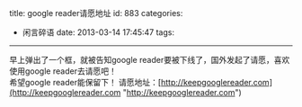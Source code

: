 title: google reader请愿地址
id: 883
categories:
  - 闲言碎语
date: 2013-03-14 17:45:47
tags:
---

早上弹出了一个框，就被告知google reader要被下线了，国外发起了请愿，喜欢使用google reader去请愿吧！
</br> 希望google reader能保留下！ 请愿地址：[http://keepgooglereader.com](http://keepgooglereader.com "http://keepgooglereader.com")